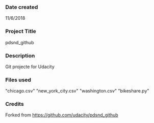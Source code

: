 ### Date created
11/6/2018

### Project Title
pdsnd_github

### Description
Git projecte for Udacity

### Files used
"chicago.csv"
"new_york_city.csv"
"washington.csv"
"bikeshare.py"

### Credits
Forked from
https://github.com/udacity/pdsnd_github
